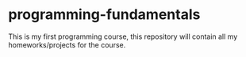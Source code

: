 # programming-fundamentals
This is my first programming course, this repository will contain all my homeworks/projects for the course.
